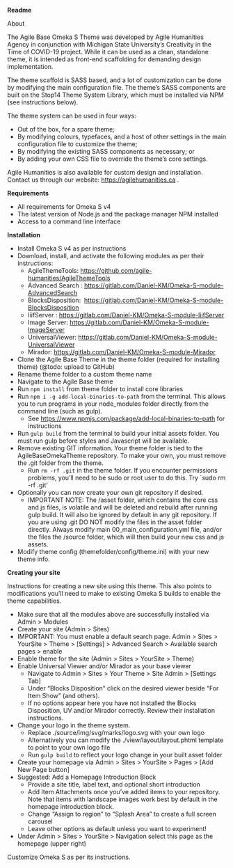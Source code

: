 ﻿**Readme**

About

The Agile Base Omeka S Theme was developed by Agile Humanities Agency in conjunction with Michigan State University’s Creativity in the Time of COVID-19 project. While it can be used as a clean, standalone theme, it is intended as front-end scaffolding for demanding design implementation.

The theme scaffold is SASS based, and a lot of customization can be done by modifying the main configuration file. The theme’s SASS components are built on the Stop14 Theme System Library, which must be installed via NPM (see instructions below). 

The theme system can be used in four ways:

- Out of the box, for a spare theme;
- By modifying colours, typefaces, and a host of other settings in the main configuration file to customize the theme;
- By modifying the existing SASS components as necessary; or
- By adding your own CSS file to override the theme’s core settings.

Agile Humanities is also available for custom design and installation. Contact us through our website: <https://agilehumanities.ca> .

**Requirements**

- All requirements for Omeka S v4
- The latest version of Node.js and the package manager NPM installed
- Access to a command line interface

**Installation**

- Install Omeka S v4 as per instructions
- Download, install, and activate the following modules as per their instructions:
  - AgileThemeTools: <https://github.com/agile-humanities/AgileThemeTools>
  - Advanced Search : <https://gitlab.com/Daniel-KM/Omeka-S-module-AdvancedSearch>
  - BlocksDisposition:	 <https://gitlab.com/Daniel-KM/Omeka-S-module-BlocksDisposition>
  - IiifServer : <https://gitlab.com/Daniel-KM/Omeka-S-module-IiifServer>
  - Image Server: <https://gitlab.com/Daniel-KM/Omeka-S-module-ImageServer>
  - UniversalViewer: <https://gitlab.com/Daniel-KM/Omeka-S-module-UniversalViewer>
  - Mirador: <https://gitlab.com/Daniel-KM/Omeka-S-module-Mirador>
- Clone the Agile Base Theme in the theme folder (required for installing theme) (@todo: upload to GitHub)
- Rename theme folder to a custom theme name
- Navigate to the Agile Base theme 
- Run `npm install` from theme folder to install core libraries
- Run `npm i -g add-local-binaries-to-path` from the terminal. This allows you to run programs in your node\_modules folder directly from the command line (such as gulp).
  - See <https://www.npmjs.com/package/add-local-binaries-to-path> for instructions
- Run `gulp build` from the terminal to build your initial assets folder. You must run gulp before styles and Javascript will be available.
- Remove existing GIT information. Your theme folder is tied to the AgileBaseOmekaTheme repository. To make your own, you must remove the .git folder from the theme.
  - Run `rm -rf .git` in the theme folder. If you encounter permissions problems, you’ll need to be sudo or root user to do this. Try `sudo rm -rf .git’
- Optionally you can now create your own git repository if desired. 
  - IMPORTANT NOTE:  The /asset folder, which contains the core css and js files, is volatile and will be deleted and rebuild after running gulp build. It will also be ignored by default in any git repository. If you are using .git DO NOT modify the files in the asset folder directly. Always modify main 00\_main\_configuration.yml file, and/or the files the /source folder, which will then build your new css and js assets.
- Modify theme config (themefolder/config/theme.ini) with your new theme info.


**Creating your site**

Instructions for creating a new site using this theme. This also points to modifications you’ll need to make to existing Omeka S builds to enable the theme capabilities.

- Make sure that all the modules above are successfully installed via Admin > Modules
- Create your site (Admin > Sites)
- IMPORTANT: You must enable a default search page. Admin > Sites > YourSite > Theme > [Settings] > Advanced Search > Available search pages > enable
- Enable theme for the site (Admin > Sites > YourSite > Theme)
- Enable Universal Viewer and/or Mirador as your base viewer
  - Navigate to Admin > Sites > Your Theme > Site Admin > [Settings Tab]
  - Under “Blocks Disposition” click on the desired viewer beside “For Item Show” (and others). 
  - If no options appear here you have not installed the Blocks Disposition, UV and/or Mirador correctly. Review their installation instructions.
- Change your logo in the theme system.
  - Replace ./source/img/svg/marks/logo.svg with your own logo
  - Alternatively you can modify the ./view/layout/layout.phtml template to point to your own logo file
  - Run `gulp build` to reflect your logo change in your built asset folder
- Create your homepage via Admin > Sites > YourSite > Pages > [Add New Page button]
- Suggested: Add a Homepage Introduction Block
  - Provide a site title, label text, and optional short introduction
  - Add Item Attachments once you’ve added items to your repository. Note that items with landscape images work best by default in the homepage introduction block.
  - Change “Assign to region” to “Splash Area” to create a full screen carousel
  - Leave other options as default unless you want to experiment!
- Under Admin > Sites > YourSite > Navigation select this page as the homepage (upper right)

Customize Omeka S as per its instructions. 
